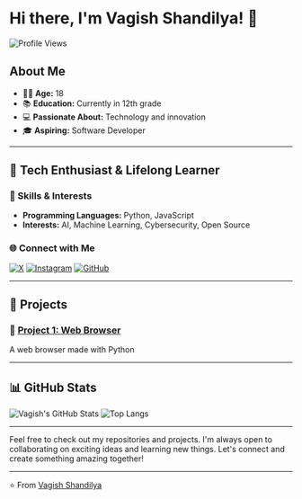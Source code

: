 # Hi there, I'm Vagish Shandilya! 👋

![Profile Views](https://komarev.com/ghpvc/?username=savvyvagish&color=brightgreen)

## About Me

- 🧑‍🎓 **Age:** 18
- 📚 **Education:** Currently in 12th grade
- 💻 **Passionate About:** Technology and innovation
- 🎓 **Aspiring:** Software Developer

---

## 🌟 Tech Enthusiast & Lifelong Learner


### 💼 Skills & Interests

- **Programming Languages:** Python, JavaScript
- **Interests:** AI, Machine Learning, Cybersecurity, Open Source

### 🌐 Connect with Me

[![X](https://img.shields.io/badge/Twitter-000000?style=for-the-badge&logo=twitter&logoColor=blue)](https://twitter.com/savvyvagish)
[![Instagram](https://img.shields.io/badge/Instagram-000000?style=for-the-badge&logo=instagram&logoColor=pink)](https://instagram.com/savvyvagish)
[![GitHub](https://img.shields.io/badge/GitHub-000000?style=for-the-badge&logo=github&logoColor=white)](https://github.com/savvyvagish)

---

## 🚀 Projects

### 📍 [Project 1: Web Browser](https://github.com/savvyvagish/PythonBrowser)
A web browser made with Python


---

## 📊 GitHub Stats

![Vagish's GitHub Stats](https://github-readme-stats.vercel.app/api?username=savvyvagish&show_icons=true&theme=radical)
![Top Langs](https://github-readme-stats.vercel.app/api/top-langs/?username=savvyvagish&layout=compact&theme=radical)

---

Feel free to check out my repositories and projects. I'm always open to collaborating on exciting ideas and learning new things. Let's connect and create something amazing together!

---

⭐️ From [Vagish Shandilya](https://github.com/savvyvagish)
